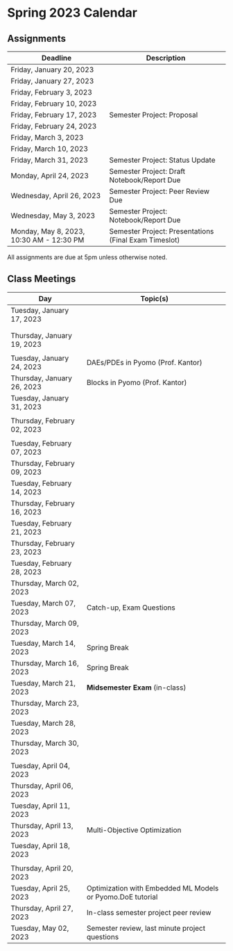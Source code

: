 # Spring 2023 Calendar

## Assignments

| Deadline   | Description |
| ----------- | ----------- |
| Friday, January 20, 2023 | [](../notebooks/assignments/Pyomo1.ipynb) |
| Friday, January  27, 2023 | [](../notebooks/assignments/Pyomo2.ipynb) |
| Friday, February 3, 2023 | [](../notebooks/assignments/Pyomo3.ipynb) |
| Friday, February 10, 2023 | [](../notebooks/assignments/Pyomo-Mini-Project.ipynb) |
| Friday, February 17, 2023 | Semester Project: Proposal |
| Friday, February 24, 2023 | [](../notebooks/assignments/Algorithms1.ipynb) |
| Friday, March 3, 2023 | [](../notebooks/assignments/Algorithms2.ipynb) |
| Friday, March 10, 2023 | [](../notebooks/assignments/Algorithms3.ipynb) |
| Friday, March 31, 2023 | Semester Project: Status Update |
| Monday, April 24, 2023 | Semester Project: Draft Notebook/Report Due |
| Wednesday, April 26, 2023 | Semester Project: Peer Review Due |
| Wednesday, May 3, 2023 | Semester Project: Notebook/Report Due |
| Monday, May 8, 2023, 10:30 AM - 12:30 PM | Semester Project: Presentations (Final Exam Timeslot) |

All assignments are due at 5pm unless otherwise noted.

## Class Meetings

| Day     | Topic(s) |
| ----------- | ----------- |
| Tuesday, January 17, 2023 | [](../notebooks/1/Pyomo-Introduction.ipynb) |
| | [](../notebooks/2/Optimization-Modeling.ipynb) |
| | [](../notebooks/2/LP-NLP.ipynb) |
| Thursday, January 19, 2023 | [](../notebooks/1/Pyomo-Nuts-and-Bolts.ipynb) |
| | [](../notebooks/assignments/Pyomo1.ipynb) |
| Tuesday, January 24, 2023 | DAEs/PDEs in Pyomo (Prof. Kantor) |
| Thursday, January 26, 2023 | Blocks in Pyomo (Prof. Kantor) |
| Tuesday, January 31, 2023 | [](../notebooks/2/IP.ipynb) |
| | [](../notebooks/2/GDP.ipynb) |
| Thursday, February 02, 2023 | [](../notebooks/2/DAE-modeling.ipynb) |
| | [](../notebooks/2/Numeric-Integration.ipynb) |
| Tuesday, February 07, 2023 | [](../notebooks/2/Pyomo-DAE.ipynb) |
| Thursday, February 09, 2023 | [](../notebooks/2/SP.ipynb)
| Tuesday, February 14, 2023 | [](../notebooks/3/Math-Primer.ipynb) |
| Thursday, February 16, 2023 | [](../notebooks/3/Math-Primer-2.ipynb) |
| Tuesday, February 21, 2023 | [](../notebooks/3/Optimality.ipynb) |
| Thursday, February 23, 2023 | [](../notebooks/3/Newton-Methods.ipynb) |
| Tuesday, February 28, 2023 | [](../notebooks/3/Quasi-Newton-Methods.ipynb) |
| Thursday, March 02, 2023 | [](../notebooks/3/Globalization.ipynb) |
| Tuesday, March 07, 2023 | Catch-up, Exam Questions |
| Thursday, March 09, 2023 | [](../notebooks/4/Convexity.ipynb) |
| Tuesday, March 14, 2023 | Spring Break |
| Thursday, March 16, 2023 | Spring Break |
| Tuesday, March 21, 2023 | **Midsemester Exam** (in-class) |
| Thursday, March 23, 2023 | [](../notebooks/4/Local-Optimality.ipynb) |
| Tuesday, March 28, 2023 | [](../notebooks/4/KKT-Multipliers.ipynb) |
| Thursday, March 30, 2023 | [](../notebooks/4/Constraint-Qualifications.ipynb) |
| | [](../notebooks/4/NLP-Diagnostics.ipynb) |
| Tuesday, April 04, 2023 | [](../notebooks/4/Second-Order.ipynb) |
| Thursday, April 06, 2023 | [](../notebooks/4/Interior-Point1.ipynb) |
| Tuesday, April 11, 2023 | [](../notebooks/4/Interior-Point2.ipynb) |
| Thursday, April 13, 2023 | Multi-Objective Optimization |
| Tuesday, April 18, 2023 | [](../notebooks/5/MILP.ipynb) |
| | [](../notebooks/5/MINLP-Algorithms.ipynb) |
| Thursday, April 20, 2023 | [](../notebooks/5/Global-Opt.ipynb) |
| Tuesday, April 25, 2023 | Optimization with Embedded ML Models or Pyomo.DoE tutorial |
| Thursday, April 27, 2023 | In-class semester project peer review |
| Tuesday, May 02, 2023 | Semester review, last minute project questions |